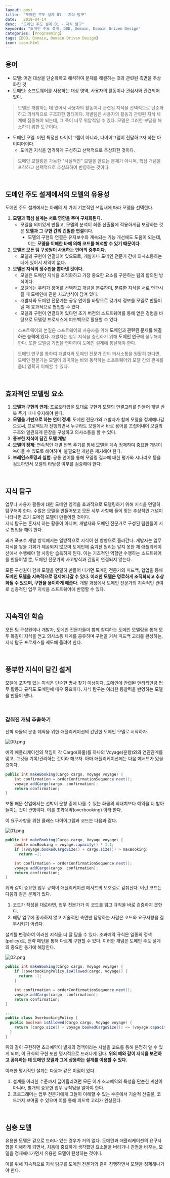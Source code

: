 ```yaml
---
layout: post
title:  "도메인 주도 설계 01 - 지식 탐구"
date:   2019-04-14
desc:  "도메인 주도 설계 01 - 지식 탐구"
keywords: "도메인 주도 설계, DDD, Domain, Domain Driven Design"
categories: [Programming]
tags: [DDD, Domain, Domain Driven Design]
icon: icon-html
---
```


## 용어

* 모델: 어떤 대상을 단순화하고 해석하여 문제를 해결하는 것과 관련된 측면을 추상화한 것
* 도메인: 소프트웨어를 사용하는 대상 영역, 사용자의 활동이나 관심사와 관련되어 있다.

> 모델은 개발하는 데 있어서 사용자의 활동이나 관련된 지식을 선택적으로 단순화하고 의식적으로 구조화한 형태이다. 개발팀은 사용자의 활동과 관련된 지식 체계에 집중해야 되는데, 그 폭이 너무 위압적일 수 있다. 모델은 그러한 부담을 해소하기 위한 도구이다.

* 도메인 모델: 어떤 특정한 다이어그램이 아니라, 다이어그램이 전달하고자 하는 아이디어이다.
  * 도메인 지식을 엄격하게 구성하고 선택적으로 추상화한 것이다.

> 도메인 모델링은 가능한 "사실적인" 모델을 만드는 문제가 아니며, 핵심 개념을 포착하고 선택적으로 추상화하여 반영하는 것이다.

<br>

## 도메인 주도 설계에서의 모델의 유용성

도메인 주도 설계에서는 아래의 세 가지 기본적인 쓰임새에 따라 모델을 선택한다.

1. **모델과 핵심 설계는 서로 영향을 주며 구체화된다.**
     * 모델을 의미있게 만들고, 모델의 분석이 최종 산출물에 적용하게끔 보장하는 것은 **모델과 그 구현 간의 긴밀한 연결**이다.
       * 모델의 구현의 연결은 유지보수와 계속되는 기능 개선에도 도움이 되는데, 이는 **모델을 이해한 바에 의해 코드를 해석할 수 있기 때문이다.** 
2. **모델은 모든 팀 구성원이 사용하는 언어의 중추이다.**
    * 모델과 구현이 연결되어 있으므로, 개발자나 도메인 전문가 간에 의사소통하는 데에 있어서 제약이 없다.
3. **모델은 지식의 정수만을 뽑아낸 것이다.**
    * 모델은 도메인 지식을 조직화하고 가장 중요한 요소를 구분하는 팀의 합의된 방식이다.
    * 모델에는 우리가 용어를 선택하고 개념을 분류하며, 분류한 지식을 서로 연관시킬 때 도메인에 관한 사고방식이 담겨 있다.
    * 개발자와 도메인 전문가는 공유 언어를 바탕으로 갖가지 정보를 모델로 만들어낼 때 효과적으로 협업할 수 있다.
    * 모델과 구현이 연결되어 있다면 초기 버전의 소프트웨어를 통해 얻은 경험을 바탕으로 모델링 프로세스에 피드백으로 활용할 수 있다.

> 소프트웨어의 본질은 소프트웨어의 사용자를 위해 **도메인과 관련된 문제를 해결하는 능력에 있다.** 개발자는 업무 지식을 증진하기 위해 **도메인 연구**에 몰두해야 한다. 또한 모델링 기법을 연마하여 도메인 설계에 통달해야 한다.

> 도메인 연구를 통하여 개발자와 도메인 전문가 간의 의사소통을 원활히 한다면, 도메인 전문가는 모델이 의미하는 바와 동작하는 소프트웨어와 모델 간의 관계를 좀더 명확히 이해할 수 있다.

<br>

## 효과적인 모델링 요소

1. **모델과 구현의 연계**: 프로토타입을 토대로 구현과 모델의 연결고리를 만들어 개발 반복 주기 내내 유지해야 한다.
2. **모델을 기반으로 하는 언어 정제**: 도메인 전문가와 개발자가 함께 모델을 정제해나감으로써, 프로젝트가 진행되면서 누구라도 모델에서 바로 용어를 끄집어내어 모델의 구조와 일관되게 문장을 구성하고 의사소통을 할 수 있다.
3. **풍부한 지식이 담긴 모델 개발**
4. **모델의 정제**: 연속적인 개발 반복 주기를 통해 모델을 계속 정제하여 중요한 개념이 녹아들 수 있도록 해야하며, 불필요한 개념은 제거해야 한다.
5. **브레인스토밍과 실험**: 공통 언어를 통해 모델링 결과에 대한 평가와 시나리오 등을 검토하면서 모델의 타당성 여부를 검증해야 한다.

<br>

## 지식 탐구

업무나 사용자 활동에 대한 도메인 영역을 효과적으로 모델링하기 위해 지식을 면밀히 탐구해야 한다. 수많은 모델을 만들어보고 모든 세부 사항에 들어 맞는 추상적인 개념이 나타나면 초기 도메인 모델이 만들어진 것이다.  
지식 탐구는 혼자서 하는 활동이 아니며, 개발자와 도메인 전문가로 구성된 팀원들이 서로 협업을 해야 한다.  

과거 폭포수 개발 방식에서는 일방적으로 지식이 한 방향으로 흘러간다. 개발자는 업무 지식을 쌓을 기회가 제공되지 않으며 도메인에 숨겨진 원리는 알지 못한 채 애플리케이션에서 수행해야 할 사항만 습득하게 된다. 이는 기초적인 역할만 수행하는 소프트웨어를 만들어낼 뿐, 도메인 전문가의 사고방식과 긴밀히 연결되지 않는다.

모든 구성원이 함께 모델을 면밀히 만들어 나가면 도메인 전문가의 피드백, 협업을 통해 **도메인 모델을 지속적으로 정제해나갈 수 있다. 이러한 모델은 명료하게 조직화되고 추상화될 수 있으며, 구현을 용이하게 해준다.** 개발 과정에서 도메인 전문가의 지속적인 관여로 심층적인 업무 지식을 소프트웨어에 반영할 수 있다.  

<br>

## 지속적인 학습

모든 팀 구성원이나 개발자, 도메인 전문가들이 함께 참여하는 도메인 모델링을 통해 모두 똑같이 지식을 얻고 의사소통 체계를 공유하며 구현을 거쳐 피드백 고리를 완성하는, 지식 탐구 프로세스를 궤도에 올려야 한다.

<br>

## 풍부한 지식이 담긴 설계

모델에 포착돼 있는 지식은 단순한 명사 찾기 이상이다. 도메인에 관련된 엔티티만큼 업무 활동과 규칙도 도메인에 매우 중요하다. 지식 탐구는 이러한 통찰력을 반영하는 모델을 만들어 낸다.

<br>

### 감춰진 개념 추출하기

선박 화물의 운송 예약을 위한 애플리케이션의 간단한 도메인 모델로 시작하자.  

![00.png](/static/assets/img/blog/programming/2019-04-14-domain_driven_design_01/00.png)

예약 애플리케이션의 책임이 각 Cargo(화물)를 하나의 Voyage(운항)와의 연관관계를 맺고, 그것을 기록/관리하는 것이라 해보자. 아마 애플리케이션에는 다음 메서드가 있을 것이다.

```java
public int makeBooking(Cargo cargo, Voyage voyage) {
    int confirmation = orderConfirmationSequence.next();
    voyage.addCargo(cargo, confirmation);
    return confirmation;
}
```

보통 해운 산업에서는 선박이 운항 중에 나를 수 있는 화물의 최대치보다 예약을 더 받아들이는 것이 관행이다. 이를 초과예약(overbooking) 이라 한다. 

이 요구사항을 위한 클래스 다이어그램과 코드는 다음과 같다.  

![01.png](/static/assets/img/blog/programming/2019-04-14-domain_driven_design_01/01.png)

```java
public int makeBooking(Cargo cargo, Voyage voyage) {
    double maxBooking = voyage.capacity() * 1.1;
    if ((voyage.bookedCargoSize() + cargo.size()) > maxBooking)
      return –1;

    int confirmation = orderConfirmationSequence.next();
    voyage.addCargo(cargo, confirmation);
    return confirmation;
}
```

위와 같이 중요한 업무 규칙이 애플리케이션 메서드의 보호절로 감춰진다. 이런 코드는 다음과 같은 문제가 있다.

1. 코드가 작성된 대로라면, 업무 전문가가 이 코드를 읽고 규칙을 바로 검증하지 못한다.
2. 해당 업무에 종사하지 않고 기술적인 측면만 담당하는 사람은 코드와 요구사항을 결부시키기 어렵다.

설계를 변경하여 이러한 지식을 더 잘 담을 수 있다. 초과예약 규칙은 일종의 정책(policy)로, 전략 패턴을 통해 다르게 구현할 수 있다. 이러한 개념은 도메인 주도 설계의 중요한 동기에 해당한다.

![02.png](/static/assets/img/blog/programming/2019-04-14-domain_driven_design_01/02.png)

```java
public int makeBooking(Cargo cargo, Voyage voyage) {
    if (!overbookingPolicy.isAllowed(cargo, voyage)) {
      return -1;
    }

    int confirmation = orderConfirmationSequence.next();
    voyage.addCargo(cargo, confirmation);
    return confirmation;
}

...
public class OverbookingPolicy {
  public boolean isAllowed(Cargo cargo, Voyage voyage) {
    return (cargo.size() + voyage.bookedCargoSize()) <= (voyage.capacity() * 1.1);
  }
}

```

위와 같이 구현하면 초과예약이 별개의 정책이라는 사실을 코드를 통해 분명히 알 수 있게 되며, 이 규칙의 구현 또한 명시적으로 드러나게 된다. **위의 예와 같이 지식을 보전하고 공유하는 데 도메인 모델과 그에 상응하는 설계를 이용할 수 있다.**

이러한 명시적인 설계는 다음과 같은 이점이 있다.

1. 설계를 이러한 수준까지 끌어올리려면 모든 이가 초과예약의 특성을 단순한 계산이 아니라, 별개의 중요한 업무 규칙임을 알아야 한다.
2. 프로그래머는 업무 전문가에게 그들이 이해할 수 있는 수준에서 기술적 산출물, 코드까지 보여줄 수 있으며 이를 통해 피드백 고리가 완성된다.

<br>

## 심층 모델

유용한 모델은 겉으로 드러나 있는 경우가 거의 없다. 도메인과 애플리케이션의 요구사항을 이해하게 되면서, 처음에 중요하게 생각했던 요소들을 버리거나 관점을 바꾸는, 모델을 정제해나가면서 유용한 모델이 탄생하는 것이다.

이를 위해 지속적으로 지식 탐구를 도메인 전문가와 같이 진행하면서 모델을 정제해나가야 한다.

